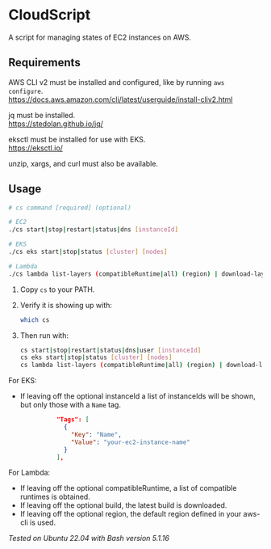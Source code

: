 # CloudScript

A script for managing states of EC2 instances on AWS.

## Requirements

AWS CLI v2 must be installed and configured, like by running `aws configure`.  
https://docs.aws.amazon.com/cli/latest/userguide/install-cliv2.html

jq must be installed.  
https://stedolan.github.io/jq/

eksctl must be installed for use with EKS.  
https://eksctl.io/

unzip, xargs, and curl must also be available.

## Usage

```sh
# cs command [required] (optional)

# EC2
./cs start|stop|restart|status|dns [instanceId]

# EKS
./cs eks start|stop|status [cluster] [nodes]

# Lambda
./cs lambda list-layers (compatibleRuntime|all) (region) | download-layers (layer|all) (build) (region)"
```

1. Copy `cs` to your PATH.
1. Verify it is showing up with:

    ```sh
    which cs
    ```

1. Then run with:

    ```sh
    cs start|stop|restart|status|dns|user [instanceId]
    cs eks start|stop|status [cluster] [nodes]
    cs lambda list-layers (compatibleRuntime|all) (region) | download-layers (layer|all) (build) (region)
    ```

For EKS:

- If leaving off the optional instanceId a list of instanceIds will be shown, but only those with a `Name` tag.

  ```json
            "Tags": [
              {
                "Key": "Name",
                "Value": "your-ec2-instance-name"
              }
            ],
  ```

For Lambda:

- If leaving off the optional compatibleRuntime, a list of compatible runtimes is obtained.
- If leaving off the optional build, the latest build is downloaded.
- If leaving off the optional region, the default region defined in your aws-cli is used.

*Tested on Ubuntu 22.04 with Bash version 5.1.16*
